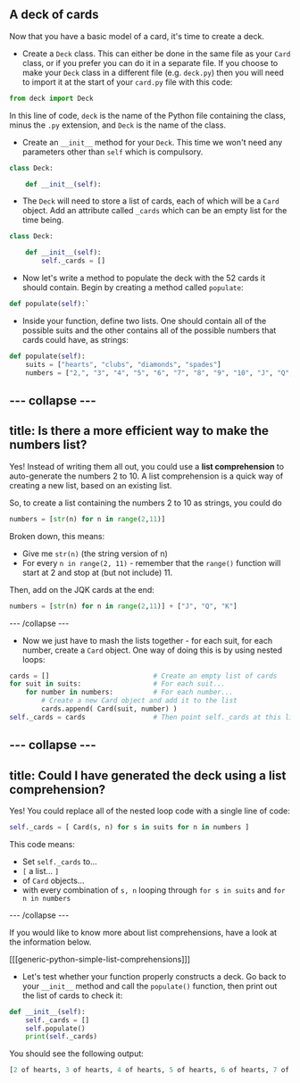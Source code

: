 ## A deck of cards

Now that you have a basic model of a card, it's time to create a deck.

+ Create a `Deck` class. This can either be done in the same file as your `Card` class, or if you prefer you can do it in a separate file. If you choose to make your `Deck` class in a different file (e.g. `deck.py`) then you will need to import it at the start of your `card.py` file with this code:

```python
from deck import Deck
```

In this line of code, `deck` is the name of the Python file containing the class, minus the `.py` extension, and `Deck` is the name of the class.

+ Create an `__init__` method for your `Deck`. This time we won't need any parameters other than `self` which is compulsory.

```python
class Deck:

    def __init__(self):
```

+ The `Deck` will need to store a list of cards, each of which will be a `Card` object. Add an attribute called `_cards` which can be an empty list for the time being.

```python
class Deck:

    def __init__(self):
        self._cards = []
```

+ Now let's write a method to populate the deck with the 52 cards it should contain. Begin by creating a method called `populate`:

```Python
def populate(self):`
```

+ Inside your function, define two lists. One should contain all of the possible suits and the other contains all of the possible numbers that cards could have, as strings:

```Python
def populate(self):
    suits = ["hearts", "clubs", "diamonds", "spades"]
    numbers = ["2,", "3", "4", "5", "6", "7", "8", "9", "10", "J", "Q", "K", "A"]
```

--- collapse ---
---
title: Is there a more efficient way to make the numbers list?
---
Yes! Instead of writing them all out, you could use a **list comprehension** to auto-generate the numbers 2 to 10. A list comprehension is a quick way of creating a new list, based on an existing list.

So, to create a list containing the numbers 2 to 10 as strings, you could do

```Python
numbers = [str(n) for n in range(2,11)]
```

Broken down, this means:
- Give me `str(n)` (the string version of n)
- For every `n in range(2, 11)` - remember that the `range()` function will start at 2 and stop at (but not include) 11.

Then, add on the JQK cards at the end:

```Python
numbers = [str(n) for n in range(2,11)] + ["J", "Q", "K"]
```

--- /collapse ---

+ Now we just have to mash the lists together - for each suit, for each number, create a `Card` object. One way of doing this is by using nested loops:

```Python
cards = []                          # Create an empty list of cards
for suit in suits:                  # For each suit...
    for number in numbers:          # For each number...
        # Create a new Card object and add it to the list
        cards.append( Card(suit, number) )  
self._cards = cards                 # Then point self._cards at this list
```

--- collapse ---
---
title: Could I have generated the deck using a list comprehension?
---

Yes! You could replace all of the nested loop code with a single line of code:

```Python
self._cards = [ Card(s, n) for s in suits for n in numbers ]
```

This code means:
- Set `self._cards` to...
- `[` a list... `]`
- of `Card` objects...
- with every combination of `s, n` looping through `for s in suits` and `for n in numbers`

--- /collapse ---

If you would like to know more about list comprehensions, have a look at the information below.

[[[generic-python-simple-list-comprehensions]]]

+ Let's test whether your function properly constructs a deck. Go back to your `__init__` method and call the `populate()` function, then print out the list of cards to check it:

```Python
def __init__(self):
    self._cards = []
    self.populate()
    print(self._cards)
```

You should see the following output:

```Python
[2 of hearts, 3 of hearts, 4 of hearts, 5 of hearts, 6 of hearts, 7 of hearts, 8 of hearts, 9 of hearts, 10 of hearts, J of hearts, Q of hearts, K of hearts, A of hearts, 2 of clubs, 3 of clubs, 4 of clubs, 5 of clubs, 6 of clubs, 7 of clubs, 8 of clubs, 9 of clubs, 10 of clubs, J of clubs, Q of clubs, K of clubs, A of clubs, 2 of diamonds, 3 of diamonds, 4 of diamonds, 5 of diamonds, 6 of diamonds, 7 of diamonds, 8 of diamonds, 9 of diamonds, 10 of diamonds, J of diamonds, Q of diamonds, K of diamonds, A of diamonds, 2 of spades, 3 of spades, 4 of spades, 5 of spades, 6 of spades, 7 of spades, 8 of spades, 9 of spades, 10 of spades, J of spades, Q of spades, K of spades, A of spades]
```
